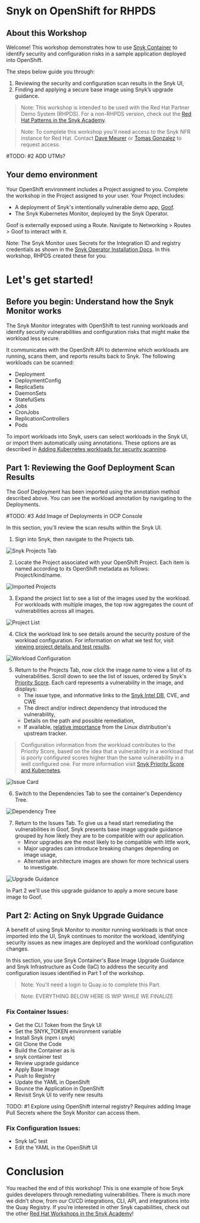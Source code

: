 # Snyk on OpenShift for RHPDS 
## About this Workshop
Welcome! This workshop demonstrates how to use [Snyk Container](https://snyk.io/product/container-vulnerability-management/) to identify security and configuration risks in a sample application deployed into OpenShift. 

The steps below guide you through:
1. Reviewing the security and configuration scan results in the Snyk UI,
2. Finding and applying a secure base image using Snyk’s upgrade guidance.

> Note: This workshop is intended to be used with the Red Hat Partner Demo System (RHPDS). For a non-RHPDS version, check out the [Red Hat Patterns in the Snyk Academy](https://solutions.snyk.io/partner-workshops/red-hat).

> Note: To complete this workshop you'll need access to the Snyk NFR instance for Red Hat. Contact [Dave Meurer](mailto:dmeurer@redhat.com) or [Tomas Gonzalez](mailto:tomas@snyk.io) to request access.

#TODO: #2 ADD UTMs? 

## Your demo environment
Your OpenShift environment includes a Project assigned to you. Complete the workshop in the Project assigned to your user. Your Project includes:

- A deployment of Snyk's intentionally vulnerable demo app, [Goof](https://github.com/snyk-partners/redhat-academy).  
- The Snyk Kubernetes Monitor, deployed by the Snyk Operator.

Goof is externally exposed using a Route. Navigate to Networking > Routes > Goof to interact with it.

 Note: The Snyk Monitor uses Secrets for the Integration ID and registry credentials as shown in the [Snyk Operator Installation Docs](https://support.snyk.io/hc/en-us/articles/360006548317-Install-the-Snyk-controller-with-OpenShift-4-and-OperatorHub). In this workshop, RHPDS created these for you. 

# Let's get started!
## Before you begin: Understand how the Snyk Monitor works
The Snyk Monitor integrates with OpenShift to test running workloads and identify security vulnerabilities and configuration risks that might make the workload less secure. 

It communicates with the OpenShift API to determine which workloads are running, scans them, and reports results back to Snyk. The following workloads can be scanned:
- Deployment
- DeploymentConfig
- ReplicaSets
- DaemonSets
- StatefulSets
- Jobs
- CronJobs
- ReplicationControllers
- Pods

To import workloads into Snyk, users can select workloads in the Snyk UI, or import them automatically using annotations. These options are as described in [Adding Kubernetes workloads for security scanning](https://support.snyk.io/hc/articles/360003947117#UUID-a0526554-0943-3363-6977-7a11f766ede2).

## Part 1: Reviewing the Goof Deployment Scan Results
The Goof Deployment has been imported using the annotation method described above. You can see the workload annotation by navigating to the Deployments. 

#TODO: #3 Add Image of Deployments in OCP Console

In this section, you'll review the scan results within the Snyk UI. 

1. Sign into Snyk, then navigate to the Projects tab. 

![Snyk Projects Tab](./images/snyk-projects-tab.png)

2. Locate the Project associated with your OpenShift Project. Each item is named according to its OpenShift metadata as follows: Project/kind/name.

![Imported Projects](./images/imported-projects.png)

3. Expand the project list to see a list of the images used by the workload. For workloads with multiple images, the top row aggregates the count of vulnerabilities across all images.

![Project List](./images/project-list.png)

4. Click the workload link to see details around the security posture of the workload configuration. For information on what we test for, visit [viewing project details and test results](https://support.snyk.io/hc/en-us/articles/360003916178-Viewing-project-details-and-test-results).

![Workload Configuration](./images/workload-config.png)

5. Return to the Projects Tab, now click the image name to view a list of its vulnerabilities. Scroll down to see the list of issues, ordered by Snyk's [Priority Score](https://support.snyk.io/hc/en-us/articles/360009884837). Each card represents a vulnerability in the image, and displays:
    - The issue type, and informative links to the [Snyk Intel DB](https://snyk.io/product/vulnerability-database/), CVE, and CWE
    - The direct and/or indirect dependency that introduced the vulnerability,
    - Details on the path and possible remediation,
    - If available, [relative importance](https://support.snyk.io/hc/en-us/articles/360013304357) from the Linux distribution's upstream tracker.

> Configuration information from the workload contributes to the Priority Score, based on the idea that a vulnerability in a workload that is poorly configured scores higher than the same vulnerability in a well configured one. For more information visit [Snyk Priority Score and Kubernetes](https://support.snyk.io/hc/en-us/articles/360010906897-Snyk-Priority-Score-and-Kubernetes). 

![Issue Card](./images/issue-card.png)

6. Switch to the Dependencies Tab to see the container's Dependency Tree.

![Dependency Tree](./images/dependency-tree.png)

7. Return to the Issues Tab. To give us a head start remediating the vulnerabilities in Goof, Snyk presents base image upgrade guidance grouped by how likely they are to be compatible with our application. 
    - Minor upgrades are the most likely to be compatible with little work, 
    - Major upgrades can introduce breaking changes depending on image usage,
    - Alternative architecture images are shown for more technical users to investigate.

![Upgrade Guidance](./images/upgrade-guidance.png)

In Part 2 we'll use this upgrade guidance to apply a more secure base image to Goof. 

## Part 2: Acting on Snyk Upgrade Guidance
A benefit of using Snyk Monitor to monitor running workloads is that once imported into the UI, Snyk continues to monitor the workload, identifying security issues as new images are deployed and the workload configuration changes.

In this section, you use Snyk Container's Base Image Upgrade Guidance and Snyk Infrastructure as Code (IaC) to address the security and configuration issues identified in Part 1 of the workshop.

> Note: You'll need a login to Quay.io to complete this Part.

> Note: EVERYTHING BELOW HERE IS WIP WHILE WE FINALIZE

### Fix Container Issues:
- Get the CLI Token from the Snyk UI
- Set the SNYK_TOKEN environment variable
- Install Snyk (npm i snyk)
- Git Clone the Code
- Build the Container as is
- snyk container test
- Review upgrade guidance
- Apply Base Image
- Push to Registry
- Update the YAML in OpenShift
- Bounce the Application in OpenShift
- Revisit Snyk UI to verify new results

TODO: #1 Explore using OpenShift internal registry? Requires adding Image Pull Secrets where the Snyk Monitor can access them. 

### Fix Configuration Issues:
- Snyk IaC test
- Edit the YAML in the OpenShift UI

# Conclusion

You reached the end of this workshop! This is one example of how Snyk guides developers through remediating vulnerabilities. There is much more we didn’t show, from our CI/CD integrations, CLI, API, and integrations into the Quay Registry. If you’re interested in other Snyk capabilities, check out the other [Red Hat Workshops in the Snyk Academy](https://solutions.snyk.io/partner-workshops/red-hat)!

